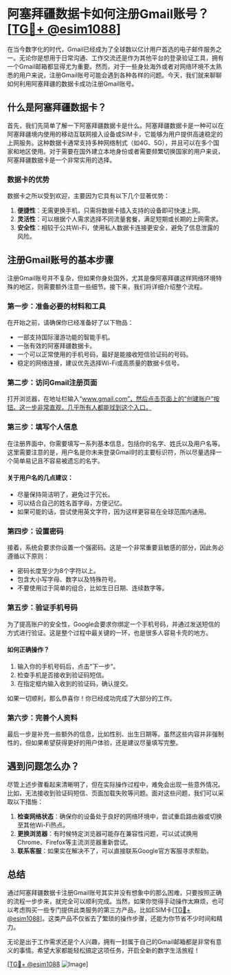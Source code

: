 # 阿塞拜疆数据卡如何注册Gmail账号？[[TG💪+ @esim1088](https://t.me/s/esim1088)]

在当今数字化的时代，Gmail已经成为了全球数以亿计用户首选的电子邮件服务之一。无论你是想用于日常沟通、工作交流还是作为其他平台的登录验证工具，拥有一个Gmail邮箱都显得尤为重要。然而，对于一些身处海外或者对网络环境不太熟悉的用户来说，注册Gmail账号可能会遇到各种各样的问题。今天，我们就来聊聊如何利用阿塞拜疆的数据卡成功注册Gmail账号。

## 什么是阿塞拜疆数据卡？

首先，我们先简单了解一下阿塞拜疆数据卡是什么。阿塞拜疆数据卡是一种可以在阿塞拜疆境内使用的移动互联网接入设备或SIM卡，它能够为用户提供高速稳定的上网服务。这种数据卡通常支持多种网络制式（如4G、5G），并且可以在多个国家和地区使用。对于需要在国外建立本地身份或者需要频繁切换国家的用户来说，阿塞拜疆数据卡是一个非常实用的选择。

### 数据卡的优势

数据卡之所以受到欢迎，主要因为它具有以下几个显著优势：

1. **便捷性**：无需更换手机，只需将数据卡插入支持的设备即可快速上网。
2. **灵活性**：可以根据个人需求选择不同流量套餐，满足短期或长期的上网需求。
3. **安全性**：相较于公共Wi-Fi，使用私人数据卡连接更安全，避免了信息泄露的风险。

## 注册Gmail账号的基本步骤

注册Gmail账号并不复杂，但如果你身处国外，尤其是像阿塞拜疆这样网络环境特殊的地区，则需要额外注意一些细节。接下来，我们将详细介绍整个流程。

### 第一步：准备必要的材料和工具

在开始之前，请确保你已经准备好了以下物品：
- 一部支持国际漫游功能的智能手机。
- 一张有效的阿塞拜疆数据卡。
- 一个可以正常使用的手机号码，最好是能接收短信验证码的号码。
- 稳定的网络连接，建议优先选择Wi-Fi或高质量的数据卡信号。

### 第二步：访问Gmail注册页面

打开浏览器，在地址栏输入“www.gmail.com”，然后点击页面上的“创建账户”按钮。这一步非常直观，几乎所有人都能找到这个入口。

### 第三步：填写个人信息

在注册界面中，你需要填写一系列基本信息，包括你的名字、姓氏以及用户名等。这里需要注意的是，用户名是你未来登录Gmail时的主要标识符，所以尽量选择一个简单易记且不容易被遗忘的名字。

#### 关于用户名的几点建议：
- 尽量保持简洁明了，避免过于冗长。
- 可以结合自己的姓名首字母，方便记忆。
- 如果可能的话，尝试使用英文字符，因为这样更容易在全球范围内通用。

### 第四步：设置密码

接着，系统会要求你设置一个强密码。这是一个非常重要且敏感的部分，因此务必遵循以下原则：
- 密码长度至少为8个字符以上。
- 包含大小写字母、数字以及特殊符号。
- 不要使用过于简单的组合，比如生日日期、连续数字等。

### 第五步：验证手机号码

为了提高账户的安全性，Google会要求你绑定一个手机号码，并通过发送短信的方式进行验证。这是整个过程中最关键的一环，也是很多人容易卡壳的地方。

#### 如何正确操作？
1. 输入你的手机号码后，点击“下一步”。
2. 检查手机是否接收到验证码短信。
3. 在指定框内输入收到的验证码，确认提交。

如果一切顺利，那么恭喜你！你已经成功完成了大部分的工作。

### 第六步：完善个人资料

最后一步是补充一些额外的信息，比如性别、出生日期等。虽然这些内容并非强制性的，但如果希望获得更好的用户体验，还是建议尽量填写完整。

## 遇到问题怎么办？

尽管上述步骤看起来清晰明了，但在实际操作过程中，难免会出现一些意外情况。比如，无法接收到验证码短信、页面加载失败等问题。面对这些问题，我们可以采取以下措施：

1. **检查网络状态**：确保你的设备处于良好的网络环境中，尝试重启路由器或切换至其他Wi-Fi热点。
2. **更换浏览器**：有时候特定浏览器可能存在兼容性问题，可以试试换用Chrome、Firefox等主流浏览器重新尝试。
3. **联系客服**：如果实在解决不了，可以直接联系Google官方客服寻求帮助。

## 总结

通过阿塞拜疆数据卡注册Gmail账号其实并没有想象中的那么困难，只要按照正确的流程一步步来，就完全可以顺利完成。当然，如果你觉得手动操作太麻烦，也可以考虑购买一些专门提供此类服务的第三方产品，比如ESIM卡[[TG💪+ @esim1088](https://t.me/s/esim1088)]。这类产品不仅省去了繁琐的操作步骤，还能为你节省不少时间和精力。

无论是出于工作需求还是个人兴趣，拥有一封属于自己的Gmail邮箱都是非常有意义的事情。希望大家都能轻松搞定这项任务，开启全新的数字生活旅程！

[[TG💪+ @esim1088](https://t.me/s/esim1088) ![Image](https://i.postimg.cc/4NQfJmqS/Snipaste-2025-05-13-00-14-12.png)]